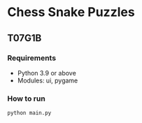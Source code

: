# Chess Snake Puzzles

## T07G1B

### Requirements
- Python 3.9 or above
- Modules: ui, pygame
### How to run
```python main.py```

